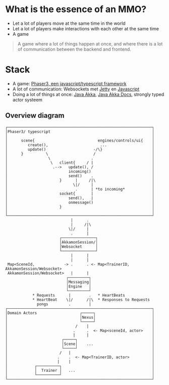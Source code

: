 # What is the essence of an MMO?

* Let a lot of players move at the same time in the world
* Let a lot of players make interactions with each other at the same time
* A game

> A game where a lot of things happen at once, and where there is a lot of communication between the backend and frontend.

# Stack

* A game:                 [Phaser3, een javascript/typescript framework](https://phaser.io/phaser3)
* A lot of communication:        Websockets met [Jetty](https://en.wikipedia.org/wiki/Jetty_(web_server)) en [Javascript](https://developer.mozilla.org/en-US/docs/Web/API/WebSocket)
* Doing a lot of things at once:     [Java Akka](https://doc.akka.io/docs/akka/current/typed/interaction-patterns.html#interaction-patterns), [Java Akka Docs](https://doc.akka.io/api/akka/current/akka/actor/typed/javadsl/index.html), strongly typed actor systeem

## Overview diagram


```
┌────────────────────────────────────────────────────────────────┐
│Phaser3/ typescript                                             │
│                                                                │
│      scene{                            engines/controls/ui{    │
│         create(),                       ...                    │
│         update()                     -/\}                      │
│      }          \                    /                         │
│                  \                  .                          │
│                   \   client{     / |                          │
│                    .-->   update(), /                          │
│                           incoming()                           │
│                           send()    .                          │
│                       }      |     /|\                         │
│                             \|/     |                          │
│                              .      | *to incoming*            │
│                       socket{       |                          │
│                           send(),   |                          │
│                           onmessage()                          │
│                       }                                        │
│                                                                │
└────────────────────────────────────────────────────────────────┘
                             |      .
                             |     /|\
                            \|/     |
                             .      |
                        ┌───────────────┐
                        │AkkamonSession/│
                        │Websocket      │
                        └───────────────┘
                             |      |
                             |      |
 Map<SceneId,             -> .      . <- Map<TrainerID, AkkamonSession/Websocket>
 AkkamonSession/Websocket>   |      |
                           ┌─────────┐
                           │Messaging│
                           │Engine   │
                           └─────────┘
            * Requests      |        .   * HeartBeats
            * HeartBeat    \|/      /|\  * Responses to Requests
              pongs         .        |
┌────────────────────────────────────────────────────────────────┐
│Domain Actors                   ┌─────┐                         │
│                                │Nexus│                         │
│                                └─────┘                         │
│                              /    |                            │
│                             .     .  <- Map<sceneId, actor>    │
│                             |     |                            │
│                        ┌─────┐                                 │
│                        │Scene│    ...                          │
│                        └─────┘                                 │
│                       /   |                                    │
│                      .    .  <- Map<TrainerID, actor>          │
│                      |    |                                    │
│            ┌──────────┐                                        │
│            │  Trainer │   ...                                  │
│            └──────────┘                                        │
└────────────────────────────────────────────────────────────────┘
```
